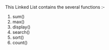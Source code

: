 This Linked List contains the several functions :- 
1) sum()
2) max()
3) display()
4) search()
5) sort()
6) count()
